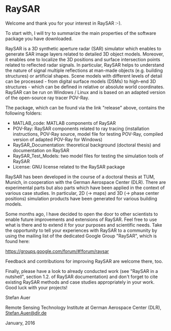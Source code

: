 # RaySAR
Welcome and thank you for your interest in RaySAR :-). 

To start with, I will try to summarize the main properties of the software package you have downloaded.

RaySAR is a 3D synthetic aperture radar (SAR) simulator which enables to generate SAR image layers related to detailed 3D object models. Moreover, it enables one to localize the 3D positions and surface intersection points related to reflected radar signals. In particular, RaySAR helps to understand the nature of signal multiple reflections at man-made objects (e.g. building structures) or artificial shapes. Scene models with different levels of detail can be processed - from digital surface models (DSMs) to high-end 3D structures - which can be defined in relative or absolute world coordinates. RaySAR can be run on Windows / Linux and is based on an adapted version of the open-source ray tracer POV-Ray.

The package, which can be found via the link "release" above, contains the following folders:
- MATLAB_code: MATLAB components of RaySAR
- POV-Ray: RaySAR components related to ray tracing (installation instructions, POV-Ray source, model file for testing POV-Ray, compiled version of adapted POV-Ray for Windows) 
- RaySAR_Documentation: theoretical background (doctoral thesis) and documentation on RaySAR
- RaySAR_Test_Models: two model files for testing the simulation tools of RaySAR
- License: GNU license related to the RaySAR package

RaySAR has been developed in the course of a doctoral thesis at TUM, Munich, in cooperation with the German Aerospace Center (DLR). There are experimental parts but also parts which have been applied in the context of various case studies. In particular, 2D (-> maps) and 3D (-> phase center positions) simulation products have been generated for various building models. 

Some months ago, I have decided to open the door to other scientists to enable future improvements and extensions of RaySAR. Feel free to use what is there and to extend it for your purposes and scientific needs. Take the opportunity to tell your experiences with RaySAR to a community by using the mailing list of the dedicated Google Group "RaySAR", which is found here:

https://groups.google.com/forum/#!forum/raysar

Feedback and contributions for improving RaySAR are welcome there, too.

Finally, please have a look to already conducted work (see "RaySAR in a nutshell", section 1.2. of RaySAR documentation) and don't forget to cite existing RaySAR methods and case studies appropriately in your work. Good luck with your projects!

Stefan Auer

Remote Sensing Technology Institute at German Aerospace Center (DLR),
Stefan.Auer@dlr.de

January, 2016

